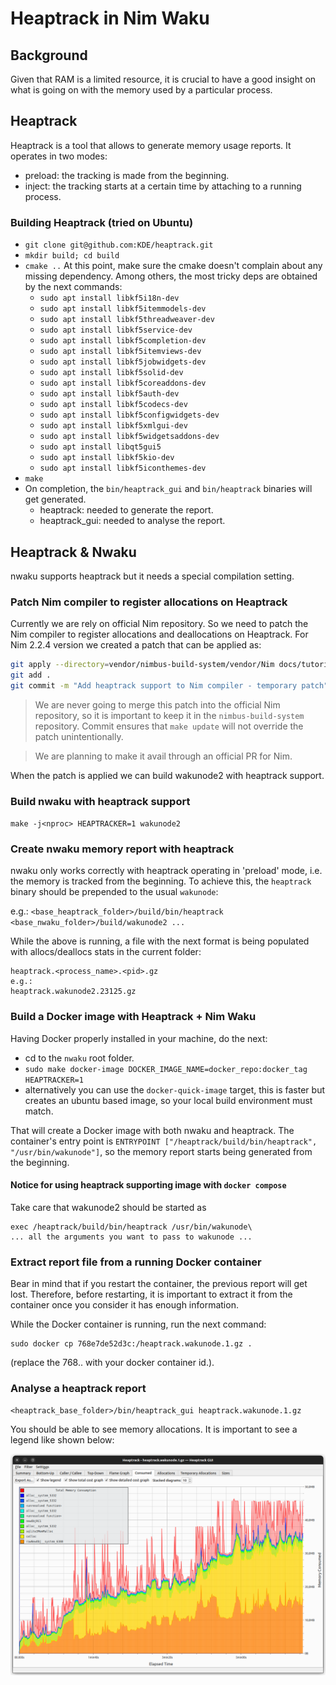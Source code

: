 # Heaptrack in Nim Waku

## Background
Given that RAM is a limited resource, it is crucial to have a good insight on what is going on with the memory used by a particular process.

## Heaptrack
Heaptrack is a tool that allows to generate memory usage reports.
It operates in two modes:
- preload: the tracking is made from the beginning.
- inject: the tracking starts at a certain time by attaching to a running process.

### Building Heaptrack (tried on Ubuntu)
- `git clone git@github.com:KDE/heaptrack.git`
- `mkdir build; cd build`
- `cmake ..`
   At this point, make sure the cmake doesn't complain about any missing dependency.
   Among others, the most tricky deps are obtained by the next commands:
   - `sudo apt install libkf5i18n-dev`
   - `sudo apt install libkf5itemmodels-dev`
   - `sudo apt install libkf5threadweaver-dev`
   - `sudo apt install libkf5service-dev`
   - `sudo apt install libkf5completion-dev`
   - `sudo apt install libkf5itemviews-dev`
   - `sudo apt install libkf5jobwidgets-dev`
   - `sudo apt install libkf5solid-dev`
   - `sudo apt install libkf5coreaddons-dev`
   - `sudo apt install libkf5auth-dev`
   - `sudo apt install libkf5codecs-dev`
   - `sudo apt install libkf5configwidgets-dev`
   - `sudo apt install libkf5xmlgui-dev`
   - `sudo apt install libkf5widgetsaddons-dev`
   - `sudo apt install libqt5gui5`
   - `sudo apt install libkf5kio-dev`
   - `sudo apt install libkf5iconthemes-dev`
- `make`
- On completion, the `bin/heaptrack_gui` and `bin/heaptrack` binaries will get generated.
    - heaptrack: needed to generate the report.
    - heaptrack_gui: needed to analyse the report.

## Heaptrack & Nwaku
nwaku supports heaptrack but it needs a special compilation setting.

### Patch Nim compiler to register allocations on Heaptrack

Currently we are rely on official Nim repository. So we need to patch the Nim compiler to register allocations and deallocations on Heaptrack.
For Nim 2.2.4 version we created a patch that can be applied as:
```bash
git apply --directory=vendor/nimbus-build-system/vendor/Nim docs/tutorial/nim.2.2.4_heaptracker_addon.patch
git add .
git commit -m "Add heaptrack support to Nim compiler - temporary patch"
```

> We are never going to merge this patch into the official Nim repository, so it is important to keep it in the `nimbus-build-system` repository.
> Commit ensures that `make update` will not override the patch unintentionally.

> We are planning to make it avail through an official PR for Nim.

When the patch is applied we can build wakunode2 with heaptrack support.

### Build nwaku with heaptrack support

`make -j<nproc> HEAPTRACKER=1 wakunode2`

### Create nwaku memory report with heaptrack

nwaku only works correctly with heaptrack operating in 'preload' mode, i.e. the memory is tracked from the beginning.
To achieve this, the `heaptrack` binary should be prepended to the usual `wakunode`:

e.g.:
`<base_heaptrack_folder>/build/bin/heaptrack <base_nwaku_folder>/build/wakunode2 ...`

While the above is running, a file with the next format is being populated with allocs/deallocs stats in the current folder:

 ```
 heaptrack.<process_name>.<pid>.gz
e.g.:
 heaptrack.wakunode2.23125.gz
 ```

### Build a Docker image with Heaptrack + Nim Waku
Having Docker properly installed in your machine, do the next:

- cd to the `nwaku` root folder.
- ```sudo make docker-image DOCKER_IMAGE_NAME=docker_repo:docker_tag HEAPTRACKER=1```
- alternatively you can use the `docker-quick-image` target, this is faster but creates an ubuntu based image, so your local build environment must match.

That will create a Docker image with both nwaku and heaptrack. The container's entry point is `ENTRYPOINT ["/heaptrack/build/bin/heaptrack", "/usr/bin/wakunode"]`, so the memory report starts being generated from the beginning.

#### Notice for using heaptrack supporting image with `docker compose`

Take care that wakunode2 should be started as
```
exec /heaptrack/build/bin/heaptrack /usr/bin/wakunode\
... all the arguments you want to pass to wakunode ...
```

### Extract report file from a running Docker container
Bear in mind that if you restart the container, the previous report will get lost. Therefore, before restarting, it is important to extract it from the container once you consider it has enough information.

While the Docker container is running, run the next command:
```
sudo docker cp 768e7de52d3c:/heaptrack.wakunode.1.gz .
```
(replace the 768.. with your docker container id.).

### Analyse a heaptrack report
```
<heaptrack_base_folder>/bin/heaptrack_gui heaptrack.wakunode.1.gz
```

You should be able to see memory allocations. It is important
to see a legend like shown below:

![Example of a good heaptrack report](imgs/good_heaptrack_report_example.png)
